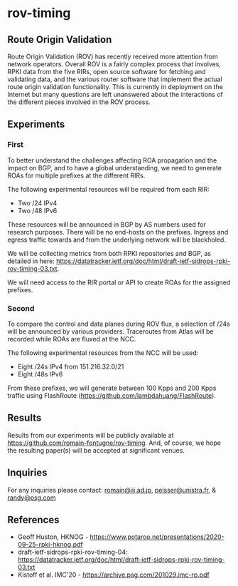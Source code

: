 # rov-timing

## Route Origin Validation 

Route Origin Validation (ROV) has recently received more attention from network
operators. Overall ROV is a fairly complex process that involves, RPKI data from
the five RIRs, open source software for fetching and validating data, and the
various router software that implement the actual route origin validation
functionality.  This is currently in deployment on the Internet but many
questions are left unanswered about the interactions of the different pieces
involved in the ROV process.

## Experiments

### First

To better understand the challenges affecting ROA propagation and the impact on BGP, and to have a global understanding, we need to generate ROAs for multiple prefixes at the different RIRs.

The following experimental resources will be required from each RIR:
- Two /24 IPv4
- Two /48 IPv6

These resources will be announced in BGP by AS numbers used for research purposes. There will be no end-hosts on the prefixes. Ingress and egress traffic towards and from the underlying network will be blackholed.

We will be collecting metrics from both RPKI repositories and BGP, as detailed in here: https://datatracker.ietf.org/doc/html/draft-ietf-sidrops-rpki-rov-timing-03.txt.

We will need access to the RIR portal or API to create ROAs for the assigned prefixes.

### Second

To compare the control and data planes during ROV flux, a selection of /24s will be announced by various providers.  Traceroutes from Atlas will be recorded while ROAs are fluxed at the NCC.

The following experimental resources from the NCC will be used:
- Eight /24s IPv4 from 151.216.32.0/21
- Eight /48s IPv6

From these prefixes, we will generate between 100 Kpps and 200 Kpps traffic using FlashRoute (https://github.com/lambdahuang/FlashRoute).

## Results
Results from our experiments will be publicly available at https://github.com/romain-fontugne/rov-timing.  And, of course, we hope the resulting paper(s) will be accepted at significant venues.

## Inquiries
For any inquiries please contact: romain@iij.ad.jp, pelsser@unistra.fr, & randy@psg.com

## References
- Geoff Huston, HKNOG - https://www.potaroo.net/presentations/2020-09-25-rpki-hknog.pdf
- draft-ietf-sidrops-rpki-rov-timing-04: https://datatracker.ietf.org/doc/html/draft-ietf-sidrops-rpki-rov-timing-03.txt
- Kistoff et al. IMC'20 - https://archive.psg.com/201029.imc-rp.pdf

